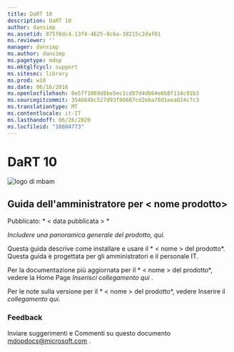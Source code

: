 ```yaml
---
title: DaRT 10
description: DaRT 10
author: dansimp
ms.assetid: 875f6dc4-13f4-4625-8c6a-38215c2daf01
ms.reviewer: ''
manager: dansimp
ms.author: dansimp
ms.pagetype: mdop
ms.mktglfcycl: support
ms.sitesec: library
ms.prod: w10
ms.date: 06/16/2016
ms.openlocfilehash: 0e5ff1069d8be5ec1cd87d4db64e6b8f114c91b3
ms.sourcegitcommit: 354664bc527d93f80687cd2eba70d1eea024c7c3
ms.translationtype: MT
ms.contentlocale: it-IT
ms.lasthandoff: 06/26/2020
ms.locfileid: "10804773"
---
```

# DaRT 10


![logo di mbam](images/mbam-logo-sm.gif)

## <a href="" id="administrator-s-guide-for--product-name-"></a>Guida dell'amministratore per &lt; nome prodotto&gt;


Pubblicato: * &lt; data pubblicata &gt; *

*Includere una panoramica generale del prodotto, qui.*

Questa guida descrive come installare e usare il * &lt; nome &gt; del prodotto*. Questa guida è progettata per gli amministratori e il personale IT.

Per la documentazione più aggiornata per il * &lt; nome &gt; del prodotto*, vedere la Home Page *Inserisci collegamento qui* .

Per le note sulla versione per il * &lt; nome &gt; del prodotto*, vedere Inserire il *collegamento qui*.

### Feedback

Inviare suggerimenti e Commenti su questo documento <mdopdocs@microsoft.com> .

 

 





